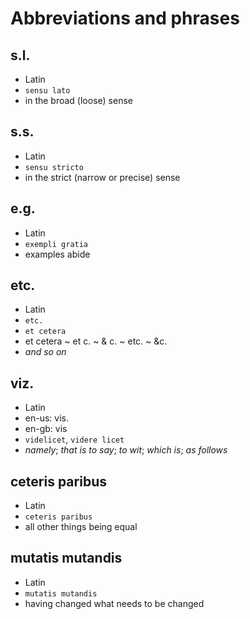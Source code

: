 # Abbreviations and phrases

## s.l.
- Latin
- `sensu lato`
- in the broad (loose) sense

## s.s.
- Latin
- `sensu stricto`
- in the strict (narrow or precise) sense

## e.g.
- Latin
- `exempli gratia`
- examples abide

## etc.
- Latin
- `etc.`
- `et cetera`
- et cetera ~ et c. ~ & c. ~ etc. ~ &c.
- *and so on*

## viz.
- Latin
- en-us: vis.
- en-gb: vis
- `videlicet`, `videre licet`
- *namely*; *that is to say*; *to wit*; *which is*; *as follows*

## ceteris paribus
- Latin
- `ceteris paribus`
- all other things being equal

## mutatis mutandis
- Latin
- `mutatis mutandis`
- having changed what needs to be changed

